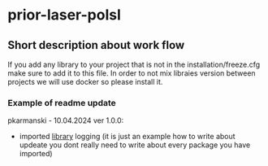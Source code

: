 # prior-laser-polsl



## Short description about work flow
If you add any library to your project that is not in the installation/freeze.cfg make sure to add it to this file.
In order to not mix libraies version between projects we will use docker so please install it.


### Example of readme update
pkarmanski - 10.04.2024 ver 1.0.0:
- imported [library](main.py:1) logging (it is just an example how to write about updeate you dont really need to write about every package you have imported)
